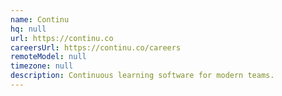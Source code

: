 ```yaml
---
name: Continu
hq: null
url: https://continu.co
careersUrl: https://continu.co/careers
remoteModel: null
timezone: null
description: Continuous learning software for modern teams.
---
```


